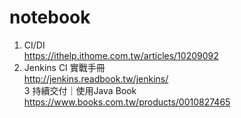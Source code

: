 notebook
===
1. CI/DI  
https://ithelp.ithome.com.tw/articles/10209092  
2. Jenkins CI 實戰手冊  
http://jenkins.readbook.tw/jenkins/  
3 持續交付｜使用Java Book
https://www.books.com.tw/products/0010827465  


